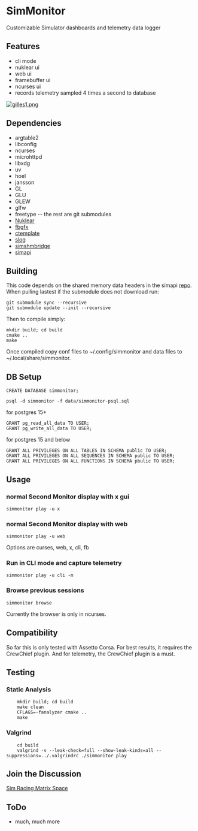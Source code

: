 # SimMonitor
Customizable Simulator dashboards and telemetry data logger

## Features
- cli mode
- nuklear ui
- web ui
- framebuffer ui
- ncurses ui
- records telemetry sampled 4 times a second to database

[![gilles1.png](https://i.postimg.cc/JhgrQB8c/gilles1.png)](https://postimg.cc/ns4fFrCC)

## Dependencies
- argtable2
- libconfig
- ncurses
- microhttpd
- libxdg
- uv
- hoel
- jansson
- GL
- GLU
- GLEW
- glfw
- freetype
-- the rest are git submodules
- [Nuklear](https://github.com/Immediate-Mode-UI/Nuklear)
- [fbgfx](https://github.com/spacefreak18/fbgfx)
- [ctemplate](https://github.com/spacefreak18/ctemplate)
- [slog](https://github.com/kala13x/slog)
- [simshmbridge](https://github.com/spacefreak18/simshmbridge)
- [simapi](https://github.com/spacefreak18/simapi)

## Building

This code depends on the shared memory data headers in the simapi [repo](https://github.com/spacefreak18/simapi). When pulling lastest if the submodule does not download run:
```
git submodule sync --recursive
git submodule update --init --recursive
```
Then to compile simply:
```
mkdir build; cd build
cmake ..
make
```

Once compiled copy conf files to ~/.config/simmonitor and data files to ~/.local/share/simmonitor.

## DB Setup
```
CREATE DATABASE simmonitor;
```
```
psql -d simmonitor -f data/simmonitor-psql.sql
```
for postgres 15+
```
GRANT pg_read_all_data TO USER;  
GRANT pg_write_all_data TO USER;
```
for postgres 15 and below
```
GRANT ALL PRIVILEGES ON ALL TABLES IN SCHEMA public TO USER;
GRANT ALL PRIVILEGES ON ALL SEQUENCES IN SCHEMA public TO USER;
GRANT ALL PRIVILEGES ON ALL FUNCTIONS IN SCHEMA pbulic TO USER;
```

## Usage
### normal Second Monitor display with x gui
```
simmonitor play -u x
```
### normal Second Monitor display with web
```
simmonitor play -u web
```
Options are curses, web, x, cli, fb

### Run in CLI mode and capture telemetry
```
simmonitor play -u cli -m
```
### Browse previous sessions
```
simmonitor browse
```
Currently the browser is only in ncurses.

## Compatibility
So far this is only tested with Assetto Corsa. For best results, it requires the CrewChief plugin. And for telemetry, the CrewChief plugin is a must.

## Testing

### Static Analysis
```
    mkdir build; cd build
    make clean
    CFLAGS=-fanalyzer cmake ..
    make
```
### Valgrind
```
    cd build
    valgrind -v --leak-check=full --show-leak-kinds=all --suppressions=../.valgrindrc ./simmonitor play
```

## Join the Discussion
[Sim Racing Matrix Space](https://matrix.to/#/#simracing:matrix.org)

## ToDo
 - much, much more
